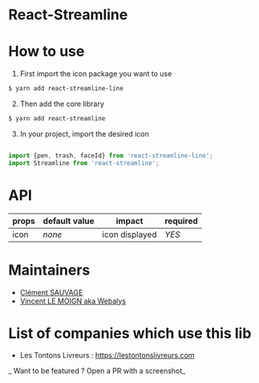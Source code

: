 # React-Streamline

# How to use

1. First import the icon package you want to use 

```bash
$ yarn add react-streamline-line
```

2. Then add the core library 
```bash
$ yarn add react-streamline
```

3. In your project, import the desired icon

```js

import {pen, trash, faceId} from 'react-streamline-line';
import Streamline from 'react-streamline';

```



# API

| props | default value | impact | required |
| ----- | ------------- | ------ | -------- |
| icon  | _none_ | icon displayed  | *YES* |

# Maintainers

 - [Clément SAUVAGE](https://twitter.com/clementsauvage) 
 - [Vincent LE MOIGN aka Webalys](https://twitter.com/webalys)

# List of companies which use this lib 

- Les Tontons Livreurs : https://lestontonslivreurs.com

_ Want to be featured ? Open a PR with a screenshot_
